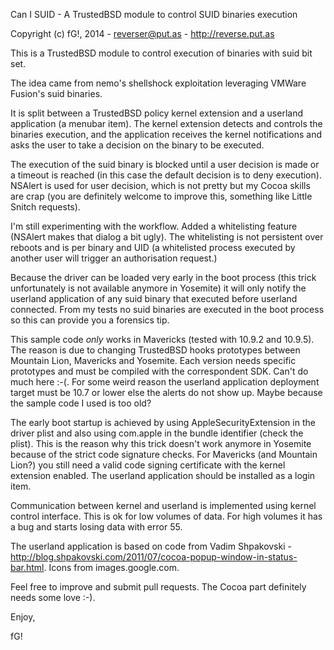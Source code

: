 Can I SUID - A TrustedBSD module to control SUID binaries execution

Copyright (c) fG!, 2014 - reverser@put.as - http://reverse.put.as

This is a TrustedBSD module to control execution of binaries with suid bit set.

The idea came from nemo's shellshock exploitation leveraging VMWare Fusion's suid binaries.

It is split between a TrustedBSD policy kernel extension and a userland application (a menubar item). The kernel extension detects and controls the binaries execution, and the application receives the kernel notifications and asks the user to take a decision on the binary to be executed.

The execution of the suid binary is blocked until a user decision is made or a timeout is reached (in this case the default decision is to deny execution). NSAlert is used for user  decision, which is not pretty but my Cocoa skills are crap (you are definitely welcome to improve this, something like Little Snitch requests).

I'm still experimenting with the workflow. 
Added a whitelisting feature (NSAlert makes that dialog a bit ugly). The whitelisting is not persistent over reboots and is per binary and UID (a whitelisted process executed by another user will trigger an authorisation request.)

Because the driver can be loaded very early in the boot process (this trick unfortunately is not available anymore in Yosemite) it will only notify the userland application of any suid binary that executed before userland connected. From my tests no suid binaries are executed in the boot process so this can provide you a forensics tip.

This sample code *only* works in Mavericks (tested with 10.9.2 and 10.9.5). The reason is due to changing TrustedBSD hooks prototypes between Mountain Lion, Mavericks and Yosemite. Each version needs specific prototypes and must be compiled with the correspondent SDK. Can't do much here :-(. For some weird reason the userland application deployment target must be 10.7 or lower else the alerts do not show up. Maybe because the sample code I used is too old?

The early boot startup is achieved by using AppleSecurityExtension in the driver plist and also using com.apple in the bundle identifier (check the plist). This is the reason why this trick doesn't work anymore in Yosemite because of the strict code signature checks. For Mavericks (and Mountain Lion?) you still need a valid code signing certificate with the kernel extension enabled.
The userland application should be installed as a login item.

Communication between kernel and userland is implemented using kernel control interface. This is ok for low volumes of data. For high volumes it has a bug and starts losing data with error 55.

The userland application is based on code from Vadim Shpakovski - http://blog.shpakovski.com/2011/07/cocoa-popup-window-in-status-bar.html. Icons from images.google.com.

Feel free to improve and submit pull requests. The Cocoa part definitely needs some love :-).

Enjoy,

fG!
